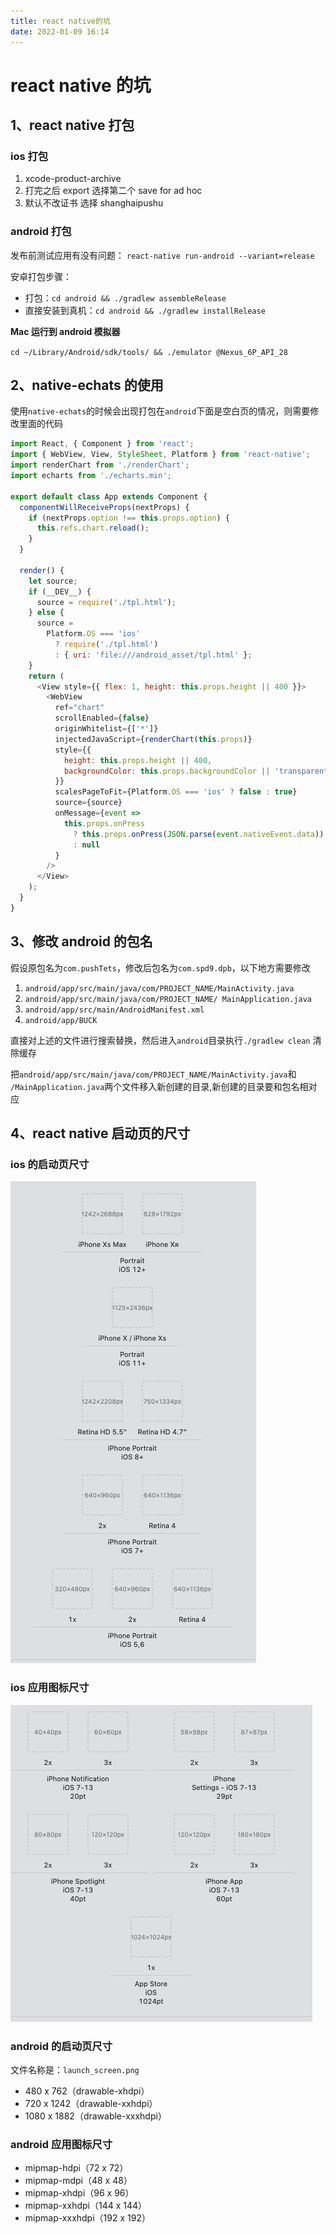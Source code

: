 ```yaml
---
title: react native的坑
date: 2022-01-09 16:14
---
```


# react native 的坑

## 1、react native 打包

### ios 打包

1. xcode-product-archive
2. 打完之后 export 选择第二个 save for ad hoc
3. 默认不改证书 选择 shanghaipushu

### android 打包

发布前测试应用有没有问题：
`react-native run-android --variant=release`

安卓打包步骤：

- 打包：`cd android && ./gradlew assembleRelease`
- 直接安装到真机：`cd android && ./gradlew installRelease`

**Mac 运行到 android 模拟器**

`cd ~/Library/Android/sdk/tools/ && ./emulator @Nexus_6P_API_28`

## 2、native-echats 的使用

使用`native-echats`的时候会出现打包在`android`下面是空白页的情况，则需要修改里面的代码

```js
import React, { Component } from 'react';
import { WebView, View, StyleSheet, Platform } from 'react-native';
import renderChart from './renderChart';
import echarts from './echarts.min';

export default class App extends Component {
  componentWillReceiveProps(nextProps) {
    if (nextProps.option !== this.props.option) {
      this.refs.chart.reload();
    }
  }

  render() {
    let source;
    if (__DEV__) {
      source = require('./tpl.html');
    } else {
      source =
        Platform.OS === 'ios'
          ? require('./tpl.html')
          : { uri: 'file:///android_asset/tpl.html' };
    }
    return (
      <View style={{ flex: 1, height: this.props.height || 400 }}>
        <WebView
          ref="chart"
          scrollEnabled={false}
          originWhitelist={['*']}
          injectedJavaScript={renderChart(this.props)}
          style={{
            height: this.props.height || 400,
            backgroundColor: this.props.backgroundColor || 'transparent',
          }}
          scalesPageToFit={Platform.OS === 'ios' ? false : true}
          source={source}
          onMessage={event =>
            this.props.onPress
              ? this.props.onPress(JSON.parse(event.nativeEvent.data))
              : null
          }
        />
      </View>
    );
  }
}
```

## 3、修改 android 的包名

假设原包名为`com.pushTets`，修改后包名为`com.spd9.dpb`，以下地方需要修改

1. `android/app/src/main/java/com/PROJECT_NAME/MainActivity.java`
2. `android/app/src/main/java/com/PROJECT_NAME/ MainApplication.java`
3. `android/app/src/main/AndroidManifest.xml`
4. `android/app/BUCK`

直接对上述的文件进行搜索替换，然后进入`android`目录执行`./gradlew clean` 清除缓存

把`android/app/src/main/java/com/PROJECT_NAME/MainActivity.java`和
`/MainApplication.java`两个文件移入新创建的目录,新创建的目录要和包名相对应

## 4、react native 启动页的尺寸

### ios 的启动页尺寸

<!-- ![ios尺寸](/devneeds/ios.png) -->
<img src='../../assets/devneeds/ios.png'/>

### ios 应用图标尺寸

<!-- ![ios尺寸](/devneeds/iosicon.png) -->
<img src='../../assets/devneeds/iosicon.png'/>

### android 的启动页尺寸

文件名称是：`launch_screen.png`

- 480 x 762（drawable-xhdpi）
- 720 x 1242（drawable-xxhdpi）
- 1080 x 1882（drawable-xxxhdpi）

### android 应用图标尺寸

- mipmap-hdpi（72 x 72）
- mipmap-mdpi（48 x 48）
- mipmap-xhdpi（96 x 96）
- mipmap-xxhdpi（144 x 144）
- mipmap-xxxhdpi（192 x 192）
